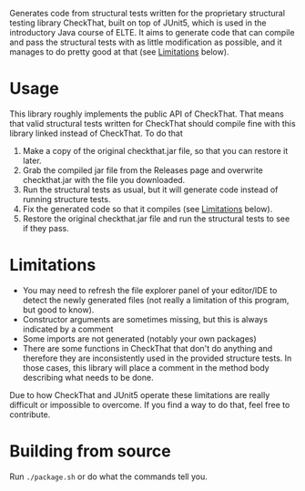 Generates code from structural tests written for the proprietary
structural testing library CheckThat, built on top of JUnit5, which is
used in the introductory Java course of ELTE. It aims to generate code
that can compile and pass the structural tests with as little
modification as possible, and it manages to do pretty good at that (see
[Limitations](#Limitations) below).

# Usage

This library roughly implements the public API of CheckThat. That means
that valid structural tests written for CheckThat should compile fine
with this library linked instead of CheckThat. To do that

1. Make a copy of the original checkthat.jar file, so that you can
restore it later.
2. Grab the compiled jar file from the Releases page and overwrite
checkthat.jar with the file you downloaded.
3. Run the structural tests as usual, but it will generate code instead
of running structure tests.
4. Fix the generated code so that it compiles (see
[Limitations](#Limitations) below).
5. Restore the original checkthat.jar file and run the structural tests
to see if they pass.

# Limitations

- You may need to refresh the file explorer panel of your editor/IDE
to detect the newly generated files (not really a limitation of this 
program, but good to know).
- Constructor arguments are sometimes missing, but this is always
indicated by a comment
- Some imports are not generated (notably your own packages)
- There are some functions in CheckThat that don't do anything and
therefore they are inconsistently used in the provided structure tests.
In those cases, this library will place a comment in the method body
describing what needs to be done.

Due to how CheckThat and JUnit5 operate these limitations are really
difficult or impossible to overcome.  If you find a way to do that, feel
free to contribute.

# Building from source

Run `./package.sh` or do what the commands tell you.
